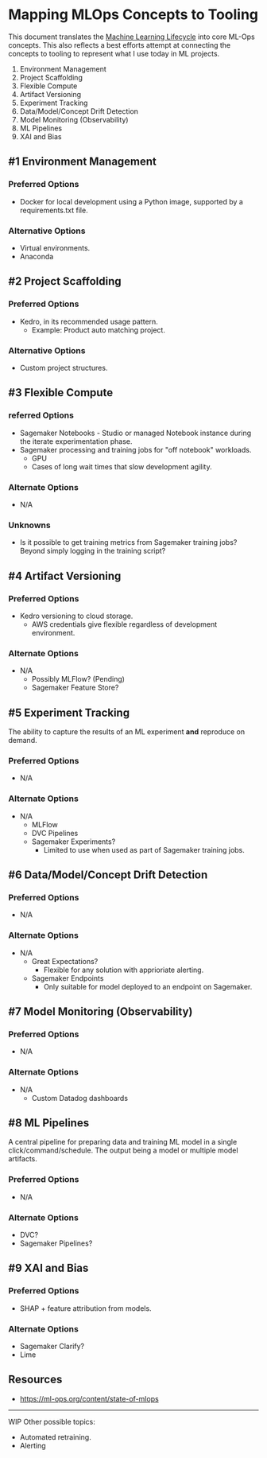 # Mapping MLOps Concepts to Tooling

This document translates the [Machine Learning Lifecycle](../ml-lifecycle.md) into core ML-Ops concepts. This also reflects a best efforts attempt at connecting the concepts to tooling to represent what I use today in ML projects.

1. Environment Management
2. Project Scaffolding
3. Flexible Compute
4. Artifact Versioning
5. Experiment Tracking
6. Data/Model/Concept Drift Detection
7. Model Monitoring (Observability)
8. ML Pipelines
9. XAI and Bias

## #1 Environment Management

### Preferred Options 
- Docker for local development using a Python image, supported by a requirements.txt file.

### Alternative Options
- Virtual environments.
- Anaconda

## #2 Project Scaffolding

### Preferred Options
- Kedro, in its recommended usage pattern.
    - Example: Product auto matching project.

### Alternative Options
- Custom project structures.

## #3 Flexible Compute

### referred Options
- Sagemaker Notebooks - Studio or managed Notebook instance during the iterate experimentation phase.
- Sagemaker processing and training jobs for "off notebook" workloads.
    - GPU
    - Cases of long wait times that slow development agility.

### Alternate Options
- N/A

### Unknowns
- Is it possible to get training metrics from Sagemaker training jobs? Beyond simply logging in the training script?

## #4 Artifact Versioning

### Preferred Options
- Kedro versioning to cloud storage.
    - AWS credentials give flexible regardless of development environment.

### Alternate Options
- N/A
    - Possibly MLFlow? (Pending)
    - Sagemaker Feature Store?

## #5 Experiment Tracking

The ability to capture the results of an ML experiment **and** reproduce on demand.

### Preferred Options
- N/A

### Alternate Options
- N/A
    - MLFlow
    - DVC Pipelines
    - Sagemaker Experiments?
        - Limited to use when used as part of Sagemaker training jobs.

## #6 Data/Model/Concept Drift Detection

### Preferred Options
- N/A

### Alternate Options
- N/A
    - Great Expectations?
        - Flexible for any solution with apprioriate alerting.
    - Sagemaker Endpoints
        - Only suitable for model deployed to an endpoint on Sagemaker.

## #7 Model Monitoring (Observability)

### Preferred Options
- N/A

### Alternate Options
- N/A
    - Custom Datadog dashboards

## #8 ML Pipelines

A central pipeline for preparing data and training ML model in a single click/command/schedule. The output being a model or multiple model artifacts.

### Preferred Options
- N/A

### Alternate Options
- DVC?
- Sagemaker Pipelines?

## #9 XAI and Bias

### Preferred Options
- SHAP + feature attribution from models.

### Alternate Options
- Sagemaker Clarify?
- Lime

## Resources

- https://ml-ops.org/content/state-of-mlops

---
WIP Other possible topics:
- Automated retraining.
- Alerting


